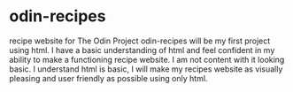# odin-recipes
recipe website for The Odin Project
odin-recipes will be my first project using html. I have a basic understanding of html and feel confident in my ability to make a functioning recipe website. I am not content with it looking basic. I understand html is basic, I will make my recipes website as visually pleasing and user friendly as possible using only html. 